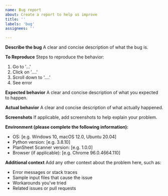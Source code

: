 ```yaml
---
name: Bug report
about: Create a report to help us improve
title: ''
labels: 'bug'
assignees: ''

---
```


**Describe the bug**
A clear and concise description of what the bug is.

**To Reproduce**
Steps to reproduce the behavior:
1. Go to '...'
2. Click on '....'
3. Scroll down to '....'
4. See error

**Expected behavior**
A clear and concise description of what you expected to happen.

**Actual behavior**
A clear and concise description of what actually happened.

**Screenshots**
If applicable, add screenshots to help explain your problem.

**Environment (please complete the following information):**
 - OS: [e.g. Windows 10, macOS 12.0, Ubuntu 20.04]
 - Python version: [e.g. 3.8.10]
 - PlanSheet Scanner version: [e.g. 1.0.0]
 - Browser (if applicable): [e.g. Chrome 96.0.4664.110]

**Additional context**
Add any other context about the problem here, such as:
- Error messages or stack traces
- Sample input files that cause the issue
- Workarounds you've tried
- Related issues or pull requests
